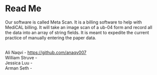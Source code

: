 # Read Me
Our software is called Meta Scan. It is a billing software to help with MediCAL billing. It will take an image scan of a ub-04 form and record all the data into an array of string fields. It is meant to expedite the current practice of manually entering the paper data.
<br>

<br>Ali Naqvi - https://github.com/anaqv007
<br>William Struve - 
<br>Jessica Luu - 
<br>Arman Seth - 
